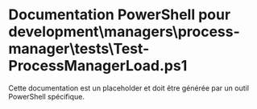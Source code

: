 # Documentation PowerShell pour development\managers\process-manager\tests\Test-ProcessManagerLoad.ps1

Cette documentation est un placeholder et doit être générée par un outil PowerShell spécifique.
